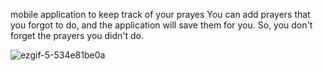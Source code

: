 mobile application to keep track of your prayes
You can add prayers that you forgot to do, and the application will save them for you. So, you don't forget the prayers you didn't do.

![ezgif-5-534e81be0a](https://github.com/AbdallahHassanN/Salwat/assets/81488210/16c53e75-c41e-4a9d-87ab-4830724b9e98)


